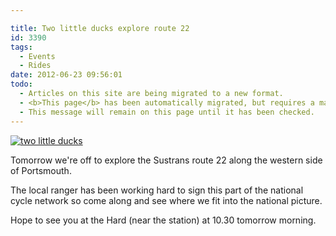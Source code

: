 ```yaml
---

title: Two little ducks explore route 22
id: 3390
tags:
  - Events
  - Rides
date: 2012-06-23 09:56:01
todo:
  - Articles on this site are being migrated to a new format.
  - <b>This page</b> has been automatically migrated, but requires a manual check-&amp;-tune to ensure the format and links all work as expected.
  - This message will remain on this page until it has been checked.
---
```


[![two little ducks](http://www.pompeybug.co.uk/wp-content/uploads/2012/06/ducks1-150x150.jpg)](http://www.pompeybug.co.uk/2012/06/two-little-ducks-explore-route-22/ducks-2/)

Tomorrow we're off to explore the Sustrans route 22 along the western side of Portsmouth.

The local ranger has been working hard to sign this part of the national cycle network so come along and see where we fit into the national picture.

Hope to see you at the Hard (near the station) at 10.30 tomorrow morning.